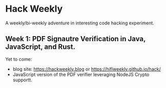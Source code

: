 # Hack Weekly
A weekly/bi-weekly adventure in interesting code hacking experiment.

## Week 1: PDF Signautre Verification in Java, JavaScript, and Rust.


Yet to come:

* blog site: https://hackweekly.blog or https://hifiweekly.github.io/hack/
* JavaScript version of the PDF verifier leveraging NodeJS Crypto supportt.
